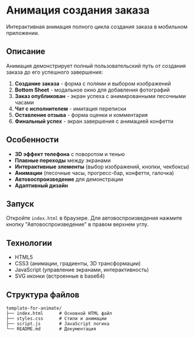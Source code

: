# Анимация создания заказа

Интерактивная анимация полного цикла создания заказа в мобильном приложении.

## Описание

Анимация демонстрирует полный пользовательский путь от создания заказа до его успешного завершения:

1. **Создание заказа** - форма с полями и выбором изображений
2. **Bottom Sheet** - модальное окно для добавления фотографий
3. **Заказ опубликован** - экран успеха с анимированными песочными часами
4. **Чат с исполнителем** - имитация переписки
5. **Оставление отзыва** - форма оценки и комментария
6. **Финальный успех** - экран завершения с анимацией конфетти

## Особенности

- **3D эффект телефона** с поворотом и тенью
- **Плавные переходы** между экранами
- **Интерактивные элементы** (выбор изображений, кнопки, чекбоксы)
- **Анимации** (песочные часы, прогресс-бар, конфетти, галочка)
- **Автовоспроизведение** для демонстрации
- **Адаптивный дизайн**

## Запуск

Откройте `index.html` в браузере. Для автовоспроизведения нажмите кнопку "Автовоспроизведение" в правом верхнем углу.

## Технологии

- HTML5
- CSS3 (анимации, градиенты, 3D трансформации)
- JavaScript (управление экранами, интерактивность)
- SVG иконки (встроенные в base64)

## Структура файлов

```
template-for-animate/
├── index.html      # Основной HTML файл
├── styles.css      # Стили и анимации
├── script.js       # JavaScript логика
└── README.md       # Документация
```

